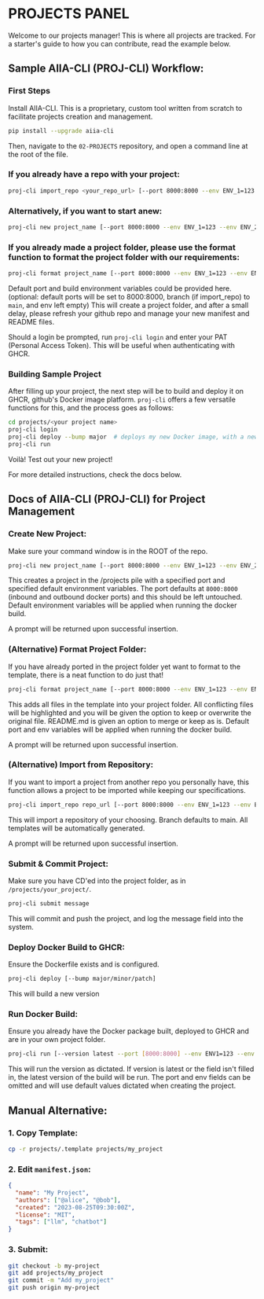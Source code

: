 # PROJECTS PANEL
Welcome to our projects manager! This is where all projects are tracked. For a starter's guide to how you can contribute, read the example below.
## Sample AIIA-CLI (PROJ-CLI) Workflow:
### First Steps
Install AIIA-CLI. This is a proprietary, custom tool written from scratch to facilitate projects creation and management.
```bash
pip install --upgrade aiia-cli
```
Then, navigate to the `02-PROJECTS` repository, and open a command line at the root of the file.
### If you already have a repo with your project:
```bash
proj-cli import_repo <your_repo_url> [--port 8000:8000 --env ENV_1=123 --env ENV_2=456 --branch branch]
```

### Alternatively, if you want to start anew:
```bash
proj-cli new project_name [--port 8000:8000 --env ENV_1=123 --env ENV_2=456]
```

### If you already made a project folder, please use the format function to format the project folder with our requirements:

```bash
proj-cli format project_name [--port 8000:8000 --env ENV_1=123 --env ENV_2=456]
```

Default port and build environment variables could be provided here. (optional: default ports will be set to 8000:8000, branch (if import_repo) to `main`, and env left empty)
This will create a project folder, and after a small delay, please refresh your github repo and manage your new manifest and README files.

Should a login be prompted, run `proj-cli login` and enter your PAT (Personal Access Token). This will be useful when authenticating with GHCR.

### Building Sample Project
After filling up your project, the next step will be to build and deploy it on GHCR, github's Docker image platform. `proj-cli` offers a few versatile functions for this, and the process goes as follows:

```bash
cd projects/<your project name>
proj-cli login
proj-cli deploy --bump major  # deploys my new Docker image, with a new major version update
proj-cli run
```

Voilà! Test out your new project!

For more detailed instructions, check the docs below.

## Docs of AIIA-CLI (PROJ-CLI) for Project Management
### Create New Project:
Make sure your command window is in the ROOT of the repo.
```bash
proj-cli new project_name [--port 8000:8000 --env ENV_1=123 --env ENV_2=456]
```
This creates a project in the /projects pile with a specified port and specified default environment variables. The port defaults at `8000:8000` (inbound and outbound docker ports) and this should be left untouched. Default environment variables will be applied when running the docker build.

A prompt will be returned upon successful insertion.

### (Alternative) Format Project Folder:
If you have already ported in the project folder yet want to format to the template, there is a neat function to do just that!
```bash
proj-cli format project_name [--port 8000:8000 --env ENV_1=123 --env ENV_2=456]
```
This adds all files in the template into your project folder. All conflicting files will be highlighted and you will be given the option to keep or overwrite the original file. README.md is given an option to merge or keep as is. Default port and env variables will be applied when running the docker build.

A prompt will be returned upon successful insertion.

### (Alternative) Import from Repository:
If you want to import a project from another repo you personally have, this function allows a project to be imported while keeping our specifications.
```bash
proj-cli import_repo repo_url [--port 8000:8000 --env ENV_1=123 --env ENV_2=456 --branch branch]
```
This will import a repository of your choosing. Branch defaults to main. All templates will be automatically generated.

A prompt will be returned upon successful insertion.

### Submit & Commit Project:
Make sure you have CD'ed into the project folder, as in `/projects/your_project/`.
```bash
proj-cli submit message
```
This will commit and push the project, and log the message field into the system.

### Deploy Docker Build to GHCR:
Ensure the Dockerfile exists and is configured.
```bash
proj-cli deploy [--bump major/minor/patch]
```
This will build a new version 

### Run Docker Build:
Ensure you already have the Docker package built, deployed to GHCR and are in your own project folder.
```bash
proj-cli run [--version latest --port [8000:8000] --env ENV1=123 --env ENV2=456]
```
This will run the version as dictated. If version is latest or the field isn't filled in, the latest version of the build will be run. The port and env fields can be omitted and will use default values dictated when creating the project.

## Manual Alternative:

### 1. Copy Template:
```bash
cp -r projects/.template projects/my_project
```
### 2. Edit `manifest.json`:
```json
{
  "name": "My Project",
  "authors": ["@alice", "@bob"],
  "created": "2023-08-25T09:30:00Z",
  "license": "MIT",
  "tags": ["llm", "chatbot"]
}
```
### 3. Submit:
```bash
git checkout -b my-project
git add projects/my_project
git commit -m "Add my_project"
git push origin my-project
```